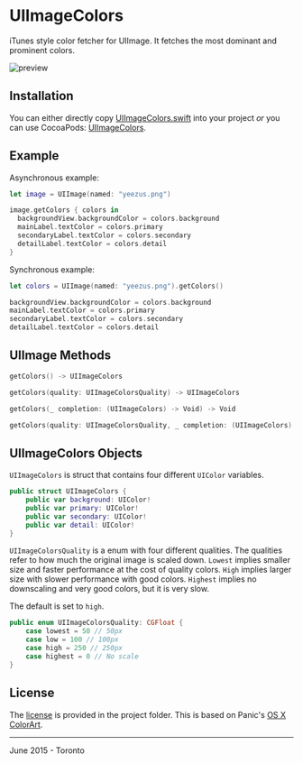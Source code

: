 # UIImageColors

iTunes style color fetcher for UIImage. It fetches the most dominant and prominent colors.

![preview](preview.gif)

## Installation

You can either directly copy [UIImageColors.swift](Sources/UIImageColors.swift) into your project *or* you can use CocoaPods: [UIImageColors](https://cocoapods.org/pods/UIImageColors).

## Example

Asynchronous example:

```swift
let image = UIImage(named: "yeezus.png")

image.getColors { colors in
  backgroundView.backgroundColor = colors.background
  mainLabel.textColor = colors.primary
  secondaryLabel.textColor = colors.secondary
  detailLabel.textColor = colors.detail
}
```

Synchronous example:

```swift
let colors = UIImage(named: "yeezus.png").getColors()

backgroundView.backgroundColor = colors.background
mainLabel.textColor = colors.primary
secondaryLabel.textColor = colors.secondary
detailLabel.textColor = colors.detail
```

## UIImage Methods

```swift
getColors() -> UIImageColors
```

```swift
getColors(quality: UIImageColorsQuality) -> UIImageColors
```

```swift
getColors(_ completion: (UIImageColors) -> Void) -> Void
```

```swift
getColors(quality: UIImageColorsQuality, _ completion: (UIImageColors) -> Void) -> Void
```

## UIImageColors Objects

`UIImageColors` is struct that contains four different `UIColor` variables.

```swift
public struct UIImageColors {
    public var background: UIColor!
    public var primary: UIColor!
    public var secondary: UIColor!
    public var detail: UIColor!
}
```

`UIImageColorsQuality` is a enum with four different qualities. The qualities refer to how much the original image is scaled down. `Lowest` implies smaller size and faster performance at the cost of quality colors. `High` implies larger size with slower performance with good colors. `Highest` implies no downscaling and very good colors, but it is very slow.

The default is set to `high`.

```swift
public enum UIImageColorsQuality: CGFloat {
    case lowest = 50 // 50px
    case low = 100 // 100px
    case high = 250 // 250px
    case highest = 0 // No scale
}
```

## License

The [license](https://github.com/jathu/UIImageColors/blob/master/LICENSE) is provided in the project folder. This is based on Panic's [OS X ColorArt](https://github.com/panicinc/ColorArt/#license).

------
June 2015 - Toronto